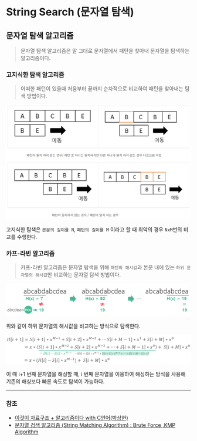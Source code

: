 # String Search (문자열 탐색)

## 문자열 탐색 알고리즘
> 문자열 탐색 알고리즘은 말 그대로 문자열에서 패턴을 찾아내 문자열을 탐색하는 알고리즘이다.

### 고지식한 탐색 알고리즘
> 어떠한 패턴이 있을때 처음부터 끝까지 순차적으로 비교하여 패턴을 찾아내는 탐색 방법이다.

![Stirng_Search_1.png](image%2FString_Search%2FStirng_Search_1.png)

고지식한 탐색은 `본문의 길이를 N`, `패턴의 길이를 M` 이라고 할 때 최악의 경우 `NxM`번의 비교를 수행한다.

### 카프-라빈 알고리즘
> 카프-라빈 알고리즘은 문자열 탐색을 위해 `패턴의 해시값`과 본문 내에 있는 `하위 문자열의 해시값`만 비교하는 문자열 탐색 방법이다.

![String_Search_2.png](image%2FString_Search%2FString_Search_2.png)

위와 같이 하위 문자열의 해시값을 비교하는 방식으로 탐색한다. 

![String_Search_3.png](image%2FString_Search%2FString_Search_3.png)

이 때 i+1 번째 문자열을 해싱할 때, i 번째 문자열을 이용하여 해싱하는 방식을 사용해 기존의 해싱보다 빠른 속도로 탐색이 가능하다.









---
### 참조
* [이것이 자료구조 + 알고리즘이다 with C언어(박상현)](http://www.yes24.com/Product/Goods/111362116)
* [문자열 검색 알고리즘 (String Matching Algorithm) : Brute Force ,KMP Algorithm](https://velog.io/@arittung/String-Matching-Algorithm-BruteForce-KMP)